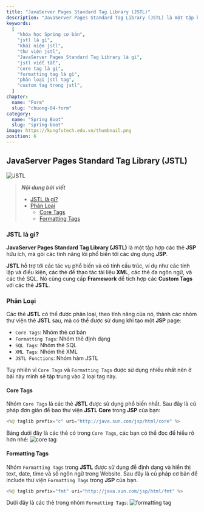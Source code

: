 ```yaml
---
title: "JavaServer Pages Standard Tag Library (JSTL)"
description: "JavaServer Pages Standard Tag Library (JSTL) là một tập hợp các thẻ JSP hữu ích, mà gói các tính năng lõi phổ biến tới các ứng dụng JSP."
keywords:
  [
    "khóa học Spring cơ bản",
    "jstl là gì",
    "khái niệm jstl",
    "thư viện jstl",
    "JavaServer Pages Standard Tag Library là gì",
    "jstl viết tắt",
    "core tag là gì",
    "formatting tag là gì",
    "phân loại jstl tag",
    "custom tag trong jstl",
  ]
chapter:
  name: "Form"
  slug: "chuong-04-form"
category:
  name: "Spring Boot"
  slug: "spring-boot"
image: https://kungfutech.edu.vn/thumbnail.png
position: 6
---
```


## JavaServer Pages Standard Tag Library (JSTL)

![JSTL](https://github.com/techmely/hoc-lap-trinh/blob/spring-boots/spring-boot/images/jstl.jpg)

> **_Nội dung bài viết_**
>
> - [JSTL là gì?](#jstl-là-gì)
> - [Phân Loại](#phân-loại)
>   - [Core Tags](#core-tags)
>   - [Formatting Tags](#formatting-tags)

### JSTL là gì?

**JavaServer Pages Standard Tag Library (JSTL)** là một tập hợp các thẻ **JSP** hữu ích, mà gói các tính năng lõi phổ biến tới các ứng dụng **JSP**.

**JSTL** hỗ trợ tới các tác vụ phổ biến và có tính cấu trúc, ví dụ như các tính lặp và điều kiện, các thẻ để thao tác tài liệu **XML**, các thẻ đa ngôn ngữ, và các thẻ SQL. Nó cũng cung cấp **Framework** để tích hợp các **Custom Tags** với các thẻ **JSTL**.

### Phân Loại

Các thẻ **JSTL** có thể được phân loại, theo tính năng của nó, thành các nhóm thư viện thẻ **JSTL** sau, mà có thể được sử dụng khi tạo một **JSP** page:

- `Core Tags`: Nhóm thẻ cơ bản
- `Formatting Tags`: Nhóm thẻ định dạng
- `SQL Tags`: Nhóm thẻ SQL
- `XML Tags`: Nhóm thẻ XML
- `JSTL Functions`: Nhóm hàm JSTL

Tuy nhiên vì `Core Tags` và `Formatting Tags` được sử dụng nhiều nhất nên ở bài này mình sẽ tập trung vào 2 loại tag này.

#### Core Tags

Nhóm `Core Tags` là các thẻ **JSTL** được sử dụng phổ biến nhất. Sau đây là cú pháp đơn giản để bao thư viện **JSTL Core** trong **JSP** của bạn:

```java
<%@ taglib prefix="c" uri="http://java.sun.com/jsp/html/core" %>
```

Bảng dưới đây là các thẻ có trong `Core Tags`, các bạn có thể đọc để hiểu rõ hơn nhé:
![core tag](https://github.com/techmely/hoc-lap-trinh/blob/spring-boots/spring-boot/images/core-tag.png)

#### Formatting Tags

Nhóm `Formatting Tags` trong **JSTL** được sử dụng để định dạng và hiển thị text, date, time và số ngôn ngữ trong Website. Sau đây là cú pháp cơ bản để include thư viện `Formatting Tags` trong **JSP** của bạn.

```java
<%@ taglib prefix="fmt" uri="http://java.sun.com/jsp/html/fmt" %>
```

Dưới đây là các thẻ trong nhóm `Formatting Tags`:
![formatting tag](https://github.com/techmely/hoc-lap-trinh/blob/spring-boots/spring-boot/images/formatting-tags.png)
